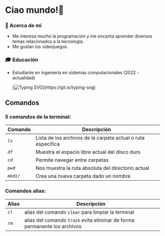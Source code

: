 # Ciao mundo!👋
### 💙 Acerca de mi 
- Me interesa mucho la programación y me encanta aprender diversos temas relacionados a la tecnología. 
- Me gustan los videojuegos.

### 🎓 Educación 
- Estudiante en ingenieria en sistemas computacionales (2022 - actualidad)
  
  [![Typing SVG](https://readme-typing-svg.demolab.com?font=Fira+Code&weight=200&size=19&duration=4996&pause=997&color=387EF7&center=true&vCenter=true&width=435&lines=En+proceso+de+aprendizaje...)](https://git.io/typing-svg)


## Comandos
### 5 comandos de la terminal:
|**Comando** | **Descripción**| 
|--------|------------|
|*```ls```* | Lista de los archivos de la carpeta actual o ruta especifica|
| *```df```* | Muestra el espacio libre actual del disco duro |
|*```cd```* | Permite navegar entre carpetas|
|*```pwd```* | Nos muestra la ruta absoluta del directorio actual |
|*```mkdir```* | Crea una nueva carpeta dado un nombre|

### Comandos alias: 
|**Alias** | **Descripción** |
|--------|-------------|
| *```cl```* | alias del comando ```clear``` para limpiar la terminal|
| *```rm```* | alias del comando ```trash``` evita eliminar de forma permanente los archivos |
